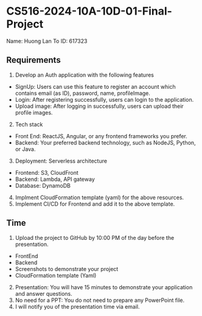 # CS516-2024-10A-10D-01-Final-Project
Name: Huong Lan To
ID: 617323
## Requirements
1. Develop an Auth application with the following features
* SignUp: Users can use this feature to register an account which contains email (as ID), password, name, profileImage.
* Login: After registering successfully, users can login to the application.
* Upload image: After logging in successfully, users can upload their profile images.
2. Tech stack
* Front End: ReactJS, Angular, or any frontend frameworks you prefer.
* Backend: Your preferred backend technology, such as NodeJS, Python, or Java.
3. Deployment: Serverless architecture
* Frontend: S3, CloudFront
* Backend: Lambda, API gateway
* Database: DynamoDB
4. Implment CloudFormation template (yaml) for the above resources.
5. Implement CI/CD for Frontend and add it to the above template.
## Time
1. Upload the project to GitHub by 10:00 PM of the day before the presentation.
* FrontEnd
* Backend
* Screenshots to demonstrate your project
* CloudFormation template (Yaml)
2. Presentation: You will have 15 minutes to demonstrate your application and answer questions.
3. No need for a PPT: You do not need to prepare any PowerPoint file.
4. I will notify you of the presentation time via email.
